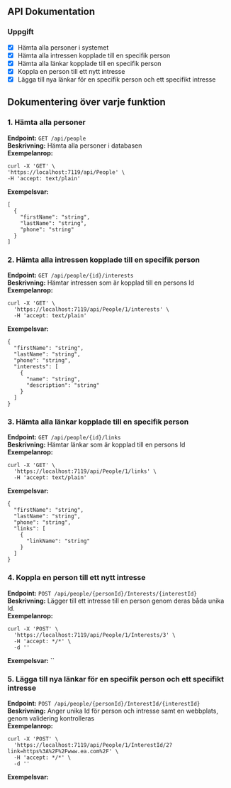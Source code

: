 ## API Dokumentation

### Uppgift
- [x]  Hämta alla personer i systemet
- [x]  Hämta alla intressen kopplade till en specifik person
- [x]  Hämta alla länkar kopplade till en specifik person
- [x]  Koppla en person till ett nytt intresse
- [x]  Lägga till nya länkar för en specifik person och ett specifikt intresse

## Dokumentering över varje funktion

### 1. Hämta alla personer
**Endpoint:** `GET /api/people`  
**Beskrivning:** Hämta alla personer i databasen  
**Exempelanrop:**  
```
curl -X 'GET' \  
'https://localhost:7119/api/People' \
-H 'accept: text/plain'
```  

**Exempelsvar:**  
```
[
  {
    "firstName": "string",
    "lastName": "string",
    "phone": "string"
  }
]
```  
### 2. Hämta alla intressen kopplade till en specifik person
**Endpoint:** `GET /api/people/{id}/interests`  
**Beskrivning:** Hämtar intressen som är kopplad till en persons Id  
**Exempelanrop:** 
```
curl -X 'GET' \
  'https://localhost:7119/api/People/1/interests' \
  -H 'accept: text/plain'
```  
**Exempelsvar:** 
```
{
  "firstName": "string",
  "lastName": "string",
  "phone": "string",
  "interests": [
    {
      "name": "string",
      "description": "string"
    }
  ]
}
```  
### 3. Hämta alla länkar kopplade till en specifik person
**Endpoint:** `GET /api/people/{id}/links`  
**Beskrivning:** Hämtar länkar som är kopplad till en persons Id  
**Exempelanrop:** 
```
curl -X 'GET' \
  'https://localhost:7119/api/People/1/links' \
  -H 'accept: text/plain'
```  
**Exempelsvar:** 
```
{
  "firstName": "string",
  "lastName": "string",
  "phone": "string",
  "links": [
    {
      "linkName": "string"
    }
  ]
}
```  
### 4. Koppla en person till ett nytt intresse
**Endpoint:** `POST /api/people/{personId}/Interests/{interestId}`  
**Beskrivning:** Lägger till ett intresse till en person genom deras båda unika Id.  
**Exempelanrop:** 
```
curl -X 'POST' \
  'https://localhost:7119/api/People/1/Interests/3' \
  -H 'accept: */*' \
  -d ''
```  
**Exempelsvar:** ``  
### 5. Lägga till nya länkar för en specifik person och ett specifikt intresse
**Endpoint:** `POST /api/people/{personId}/InterestId/{interestId}`  
**Beskrivning:** Anger unika Id för person och intresse samt en webbplats, genom validering kontrolleras  
**Exempelanrop:**
```
curl -X 'POST' \
  'https://localhost:7119/api/People/1/InterestId/2?link=https%3A%2F%2Fwww.ea.com%2F' \
  -H 'accept: */*' \
  -d ''
```  
**Exempelsvar:**  

